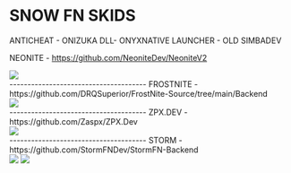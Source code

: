 # SNOW FN SKIDS
</div>
ANTICHEAT - ONIZUKA
</div>
</div>
DLL- ONYXNATIVE
</div>
</div>
LAUNCHER - OLD SIMBADEV
</div>

NEONITE - https://github.com/NeoniteDev/NeoniteV2
</div>
<div align="left">
  <img src="https://confighub.photos/images/wm2iAFjAWmA3qzGIXhWu4MTGM.png?size=512" style"width: 100%;border-radius:10px">  
</div>
--------------------------------------
FROSTNITE - https://github.com/DRQSuperior/FrostNite-Source/tree/main/Backend
<div align="left">
    <img src="https://confighub.photos/images/Q514FMQg4xMsfIz7BUcfITBJO.png?size=512" style"width: 100%;border-radius:15px"> 
</div>
--------------------------------------
ZPX.DEV - https://github.com/Zaspx/ZPX.Dev
<div align="left">
    <img src="https://confighub.photos/images/3AiQh2gcB6WqQcJbHJxaH53y7.png?size=512" style"width: 100%;border-radius:15px"> 
</div>
--------------------------------------
STORM - https://github.com/StormFNDev/StormFN-Backend
<div align="left">
    <img src="https://confighub.photos/images/SjfxeWLb5f7mPzJEfURI2Urjm.png?size=512" style"width: 100%;border-radius:15px"> 
   <img src="https://confighub.photos/images/s7UX0hfa5TcBvBEz6YbVw5xVP.png?size=512" style"width: 100%;border-radius:15px"> 
</div>
</div>


